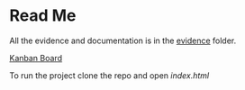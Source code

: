 # Read Me

All the evidence and documentation is in the [evidence](/evidence/) folder.

[Kanban Board](https://github.com/users/bobbymannino/projects/1)

To run the project clone the repo and open *index.html*
